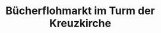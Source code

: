 ---
title: "Bücherflohmarkt im Turm der Kreuzkirche"
url: /wetzlar/buecherflohmarkt-im-turm-der-kreuzkirche/
shop: Bücher
---